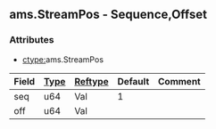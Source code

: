 ## ams.StreamPos - Sequence,Offset


### Attributes
<a href="#attributes"></a>
<!-- dev.mdmark  mdmark:MDSECTION  state:BEG_AUTO  param:Attributes -->
* [ctype:](/txt/ssimdb/dmmeta/ctype.md)ams.StreamPos

|Field|[Type](/txt/ssimdb/dmmeta/ctype.md)|[Reftype](/txt/ssimdb/dmmeta/reftype.md)|Default|Comment|
|---|---|---|---|---|
|seq|u64|Val|1||
|off|u64|Val|||

<!-- dev.mdmark  mdmark:MDSECTION  state:END_AUTO  param:Attributes -->

